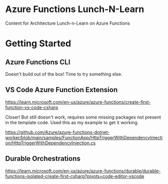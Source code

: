 # Azure Functions Lunch-N-Learn

Content for Architecture Lunch-n-Learn on Azure Functions

# Getting Started

## Azure Functions CLI

Doesn't build out of the box! Time to try something else.

## VS Code Azure Function Extension

https://learn.microsoft.com/en-us/azure/azure-functions/create-first-function-vs-code-csharp

Closer! But still doesn't work, requires some missing packages not present in the template code. Used this as my example to get it working.

https://github.com/Azure/azure-functions-dotnet-worker/blob/main/samples/FunctionApp/HttpTriggerWithDependencyInjection/HttpTriggerWithDependencyInjection.cs

## Durable Orchestrations

https://learn.microsoft.com/en-us/azure/azure-functions/durable/durable-functions-isolated-create-first-csharp?pivots=code-editor-vscode